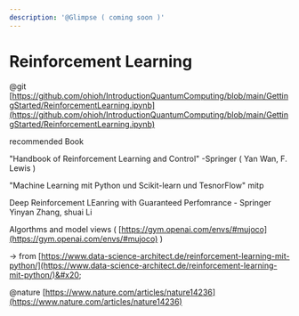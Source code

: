 ```yaml
---
description: '@Glimpse ( coming soon )'
---
```


# Reinforcement Learning

@git [https://github.com/ohioh/IntroductionQuantumComputing/blob/main/GettingStarted/ReinforcementLearning.ipynb](https://github.com/ohioh/IntroductionQuantumComputing/blob/main/GettingStarted/ReinforcementLearning.ipynb)

recommended Book&#x20;

"Handbook of Reinforcement Learning and Control" -Springer ( Yan Wan, F. Lewis )

&#x20;"Machine Learning mit Python und Scikit-learn und TesnorFlow" mitp

Deep Reinforcement LEanring with Guaranteed Perfomrance - Springer Yinyan Zhang, shuai Li



Algorthms and model views ( [https://gym.openai.com/envs/#mujoco](https://gym.openai.com/envs/#mujoco) )

\-> from [https://www.data-science-architect.de/reinforcement-learning-mit-python/](https://www.data-science-architect.de/reinforcement-learning-mit-python/)&#x20;

@nature [https://www.nature.com/articles/nature14236](https://www.nature.com/articles/nature14236)
